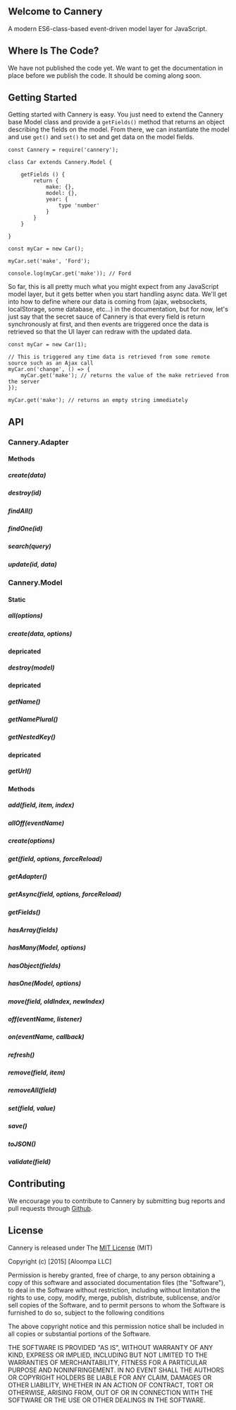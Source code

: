 ## Welcome to Cannery

A modern ES6-class-based event-driven model layer for JavaScript.

## Where Is The Code?

We have not published the code yet. We want to get the documentation in place before we publish the code. It should be coming along soon.

##  Getting Started

Getting started with Cannery is easy. You just need to extend the Cannery base Model class and provide a `getFields()` method that returns an object describing the fields on the model. From there, we can instantiate the model and use `get()` and `set()` to set and get data on the model fields.

```
const Cannery = require('cannery');

class Car extends Cannery.Model {

    getFields () {
        return {
            make: {},
            model: {},
            year: {
                type 'number'
            }
        }
    }

}

const myCar = new Car();

myCar.set('make', 'Ford');

console.log(myCar.get('make')); // Ford
```

So far, this is all pretty much what you might expect from any JavaScript model layer, but it gets better when you start handling async data. We'll get into how to define where our data is coming from (ajax, websockets, localStorage, some database, etc...) in the documentation, but for now, let's just say that the secret sauce of Cannery is that every field is return synchronously at first, and then events are triggered once the data is retrieved so that the UI layer can redraw with the updated data.

```
const myCar = new Car(1);

// This is triggered any time data is retrieved from some remote source such as an Ajax call
myCar.on('change', () => {
    myCar.get('make'); // returns the value of the make retrieved from the server
});

myCar.get('make'); // returns an empty string immediately
```

## API

### Cannery.Adapter

#### Methods

##### create(data)

##### destroy(id)

##### findAll()

##### findOne(id)

##### search(query)

##### update(id, data)

### Cannery.Model

#### Static

##### <static> all(options)

##### <static> create(data, options)
**depricated**

##### <static> destroy(model)
**depricated**

##### <static> getName()

##### <static> getNamePlural()

##### <static> getNestedKey()
**depricated**

##### <static> getUrl()

#### Methods

##### add(field, item, index)

##### allOff(eventName)

##### create(options)

##### get(field, options, forceReload)

##### getAdapter()

##### getAsync(field, options, forceReload)

##### getFields()

##### hasArray(fields)

##### hasMany(Model, options)

##### hasObject(fields)

##### hasOne(Model, options)

##### move(field, oldIndex, newIndex)

##### off(eventName, listener)

##### on(eventName, callback)

##### refresh()

##### remove(field, item)

##### removeAll(field)

##### set(field, value)

##### save()

##### toJSON()

##### validate(field)

## Contributing

We encourage you to contribute to Cannery by submitting bug reports and pull requests through [Github](http//github.com).

## License

Cannery is released under The [MIT License](http://www.opensource.org/licenses/MIT) (MIT)

Copyright (c) [2015] [Aloompa LLC]

Permission is hereby granted, free of charge, to any person obtaining a copy
of this software and associated documentation files (the "Software"), to deal
in the Software without restriction, including without limitation the rights
to use, copy, modify, merge, publish, distribute, sublicense, and/or sell
copies of the Software, and to permit persons to whom the Software is
furnished to do so, subject to the following conditions

The above copyright notice and this permission notice shall be included in all
copies or substantial portions of the Software.

THE SOFTWARE IS PROVIDED "AS IS", WITHOUT WARRANTY OF ANY KIND, EXPRESS OR IMPLIED, INCLUDING BUT NOT LIMITED TO THE WARRANTIES OF MERCHANTABILITY, FITNESS FOR A PARTICULAR PURPOSE AND NONINFRINGEMENT. IN NO EVENT SHALL THE AUTHORS OR COPYRIGHT HOLDERS BE LIABLE FOR ANY CLAIM, DAMAGES OR OTHER LIABILITY, WHETHER IN AN ACTION OF CONTRACT, TORT OR OTHERWISE, ARISING FROM,
OUT OF OR IN CONNECTION WITH THE SOFTWARE OR THE USE OR OTHER DEALINGS IN THE SOFTWARE.
